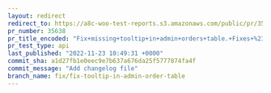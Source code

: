 ```yaml
---
layout: redirect
redirect_to: https://a8c-woo-test-reports.s3.amazonaws.com/public/pr/35638/api/index.html
pr_number: 35638
pr_title_encoded: "Fix+missing+tooltip+in+admin+orders+table.+Fixes+%2333228"
pr_test_type: api
last_published: "2022-11-23 10:49:31 +0000"
commit_sha: a1d27fb1e0eec9e7b637a676da25f5777874fa4f
commit_message: "Add changelog file"
branch_name: fix/fix-tooltip-in-admin-order-table
---
```

